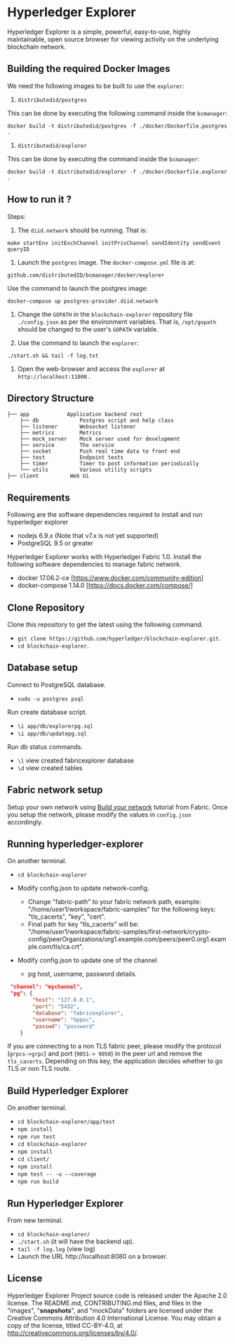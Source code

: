 Hyperledger Explorer
=======

Hyperledger Explorer is a simple, powerful, easy-to-use, highly maintainable, open source browser for viewing activity on the underlying blockchain network.

## Building the required Docker Images

We need the following images to be built to use the `explorer`:

1. `distributedid/postgres`

This can be done by executing the following command inside the `bcmanager`:

```
docker build -t distributedid/postgres -f ./docker/Dockerfile.postgres .
```

1. `distributedid/explorer`

This can be done by executing the command inside the `bcmanager`:

```
docker build -t distributedid/explorer -f ./docker/Dockerfile.explorer .
```

## How to run it ?

Steps:

1. The `diid.network` should be running. That is:

```
make startEnv initExchChannel initPrivChannel sendIdentity sendEvent queryID
```

1. Launch the `postgres` image. The `docker-compose.yml` file is at:

```
github.com/distributedID/bcmanager/docker/explorer
```

Use the command to launch the postgres image:
```
docker-compose up postgres-provider.diid.network
```

1. Change the `GOPATH` in the `blockchain-explorer` repository file
`./config.json` as per the environment variables. That is, `/opt/gopath` should
be changed to the user's `GOPATH` variable.

1. Use the command to launch the `explorer`:

```
./start.sh && tail -f log.txt
```

1. Open the web-browser and access the `explorer` at `http://localhost:11000` .


## Directory Structure
```
├── app            Application backend root
	├── db			   Postgres script and help class
	├── listener       Websocket listener
	├── metrics        Metrics
	├── mock_server	   Mock server used for development
	├── service        The service
	├── socket		   Push real time data to front end
	├── test		   Endpoint tests
	├── timer          Timer to post information periodically
	└── utils          Various utility scripts
├── client          Web Ui

```


## Requirements

Following are the software dependencies required to install and run hyperledger explorer
* nodejs 6.9.x (Note that v7.x is not yet supported)
* PostgreSQL 9.5 or greater

Hyperledger Explorer works with Hyperledger Fabric 1.0.  Install the following software dependencies to manage fabric network.
* docker 17.06.2-ce [https://www.docker.com/community-edition]
* docker-compose 1.14.0 [https://docs.docker.com/compose/]

## Clone Repository

Clone this repository to get the latest using the following command.

- `git clone https://github.com/hyperledger/blockchain-explorer.git`.
- `cd blockchain-explorer`.

## Database setup

Connect to PostgreSQL database.

- `sudo -u postgres psql`

Run create database script.

- `\i app/db/explorerpg.sql`
- `\i app/db/updatepg.sql`

Run db status commands.

- `\l` view created fabricexplorer database
- `\d` view created tables

## Fabric network setup

 Setup your own network using [Build your network](http://hyperledger-fabric.readthedocs.io/en/latest/build_network.html) tutorial from Fabric. Once you setup the network, please modify the values in `config.json` accordingly.

## Running hyperledger-explorer

On another terminal.

- `cd blockchain-explorer`
- Modify config.json to update network-config.
	- Change "fabric-path" to your fabric network path,
	example: "/home/user1/workspace/fabric-samples" for the following keys: "tls_cacerts", "key", "cert".
	- Final path for key "tls_cacerts" will be:  "/home/user1/workspace/fabric-samples/first-network/crypto-config/peerOrganizations/org1.example.com/peers/peer0.org1.example.com/tls/ca.crt".

- Modify config.json to update one of the channel
	- pg host, username, password details.
```json
 "channel": "mychannel",
 "pg": {
		"host": "127.0.0.1",
		"port": "5432",
		"database": "fabricexplorer",
		"username": "hppoc",
		"passwd": "password"
	}
```

If you are connecting to a non TLS fabric peer, please modify the
protocol (`grpcs->grpc`) and port (`9051-> 9050`) in the peer url and remove the `tls_cacerts`. Depending on this key, the application decides whether to go TLS or non TLS route.

## Build Hyperledger Explorer

On another terminal.

- `cd blockchain-explorer/app/test`
- `npm install`
- `npm run test`
- `cd blockchain-explorer`
- `npm install`
- `cd client/`
- `npm install`
- `npm test -- -u --coverage`
- `npm run build`

## Run Hyperledger Explorer

From new terminal.

- `cd blockchain-explorer/`
- `./start.sh`  (it will have the backend up).
- `tail -f log.log` (view log)
- Launch the URL http://localhost:8080 on a browser.

## License

Hyperledger Explorer Project source code is released under the Apache 2.0 license. The README.md, CONTRIBUTING.md files, and files in the "images", "__snapshots__", and "mockData" folders are licensed under the Creative Commons Attribution 4.0 International License. You may obtain a copy of the license, titled CC-BY-4.0, at http://creativecommons.org/licenses/by/4.0/.
